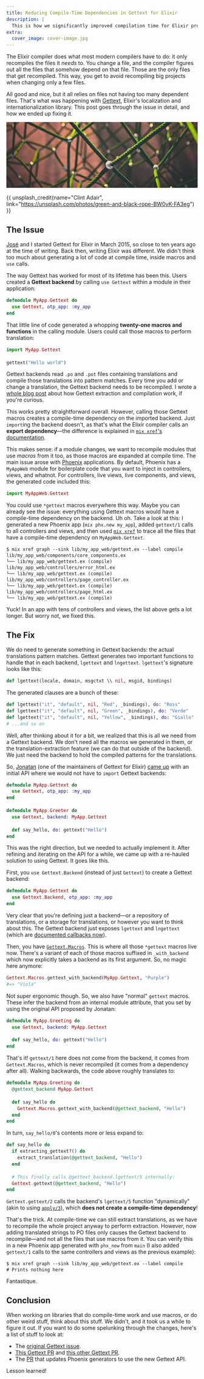 ```yaml
---
title: Reducing Compile-Time Dependencies in Gettext for Elixir
description: |
  This is how we significantly improved compilation time for Elixir projects that use Gettext, using a few metaprogramming tricks and ten years of Elixir experience since we wrote the first version of this library.
extra:
  cover_image: cover-image.jpg
---
```


The Elixir compiler does what most modern compilers have to do: it only recompiles the files it *needs* to. You change a file, and the compiler figures out all the files that somehow depend on that file. Those are the only files that get recompiled. This way, you get to avoid recompiling big projects when changing only a few files.

All good and nice, but it all relies on files not having too many dependent files. That's what was happening with [Gettext][gettext], Elixir's localization and internationalization library. This post goes through the issue in detail, and how we ended up fixing it.

<!-- more -->

![Cover image of a network of ropes connected to each other.](cover-image.jpg)

{{ unsplash_credit(name="Clint Adair", link="<https://unsplash.com/photos/green-and-black-rope-BW0vK-FA3eg>") }}

## The Issue

[José] and I started Gettext for Elixir in March 2015, so close to ten years ago at the time of writing. Back then, writing Elixir was different. We didn't think too much about generating a lot of code at compile time, inside macros and `use` calls.

The way Gettext has worked for most of its lifetime has been this. Users created a **Gettext backend** by calling `use Gettext` within a module in their application:

```elixir
defmodule MyApp.Gettext do
  use Gettext, otp_app: :my_app
end
```

That little line of code generated a whopping **twenty-one macros and functions** in the calling module. Users could call those macros to perform translation:

```elixir
import MyApp.Gettext

gettext("Hello world")
```

Gettext backends read `.po` and `.pot` files containing translations and compile those translations into pattern matches. Every time you add or change a translation, the Gettext backend needs to be recompiled. I wrote a [whole blog post](/posts/compile-time-work-with-elixir-macros/) about how Gettext extraction and compilation work, if you're curious.

This works pretty straightforward overall. However, calling those Gettext macros creates a compile-time dependency on the imported backend. Just `import`ing the backend doesn't, as that's what the Elixir compiler calls an **export dependency**—the difference is explained in [`mix xref`'s documentation][hexdocs-dependency-types].

This makes sense: if a module changes, we want to recompile modules that use *macros* from it too, as those macros are expanded at compile time. The main issue arose with [Phoenix] applications. By default, Phoenix has a `MyAppWeb` module for boilerplate code that you want to inject in controllers, views, and whatnot. For controllers, live views, live components, and views, the generated code included this:

```elixir
import MyAppWeb.Gettext
```

You could use `*gettext` macros everywhere this way. Maybe you can already see the issue: everything using Gettext macros would have a compile-time dependency on the backend. Uh oh. Take a look at this: I generated a new Phoenix app (`mix phx.new my_app`), added `gettext/1` calls to all controllers and views, and then used [`mix xref`][mix-xref] to trace all the files that have a compile-time dependency on `MyAppWeb.Gettext`.

```shell
$ mix xref graph --sink lib/my_app_web/gettext.ex --label compile
lib/my_app_web/components/core_components.ex
└── lib/my_app_web/gettext.ex (compile)
lib/my_app_web/controllers/error_html.ex
└── lib/my_app_web/gettext.ex (compile)
lib/my_app_web/controllers/page_controller.ex
└── lib/my_app_web/gettext.ex (compile)
lib/my_app_web/controllers/page_html.ex
└── lib/my_app_web/gettext.ex (compile)
```

Yuck! In an app with tens of controllers and views, the list above gets a lot longer. But worry not, we fixed this.

## The Fix

We do need to generate something in Gettext backends: the actual translations pattern matches. Gettext generates two important functions to handle that in each backend, `lgettext` and `lngettext`. `lgettext`'s signature looks like this:

```elixir
def lgettext(locale, domain, msgctxt \\ nil, msgid, bindings)
```

The generated clauses are a bunch of these:

```elixir
def lgettext("it", "default", nil, "Red", _bindings), do: "Ross"
def lgettext("it", "default", nil, "Green", _bindings), do: "Verde"
def lgettext("it", "default", nil, "Yellow", _bindings), do: "Giallo"
# ...and so on
```

Well, after thinking about it for a bit, we realized that this is all we need from a Gettext backend. We don't need all the macros we generated in them, or the translation-extraction feature (we can do that outside of the backend). We just need the backend to hold the compiled patterns for the translations.

So, [Jonatan] (one of the maintainers of Gettext for Elixir) [came up][jonatan-api-comment] with an initial API where we would not have to `import` Gettext backends:

```elixir
defmodule MyApp.Gettext do
  use Gettext, otp_app: :my_app
end

defmodule MyApp.Greeter do
  use Gettext, backend: MyApp.Gettext

  def say_hello, do: gettext("Hello")
end
```

This was the right direction, but we needed to actually implement it. After refining and iterating on the API for a while, we came up with a re-hauled solution to using Gettext. It goes like this.

First, you `use Gettext.Backend` (instead of just `Gettext`) to create a Gettext backend:

```elixir
defmodule MyApp.Gettext do
  use Gettext.Backend, otp_app: :my_app
end
```

Very clear that you're defining just a backend—or a repository of translations, or a storage for translations, or however you want to think about this. The Gettext backend just exposes `lgettext` and `lngettext` (which are [documented callbacks now][hexdocs-gettext-backend]).

Then, you have [`Gettext.Macros`][hexdocs-gettext-macros]. This is where all those `*gettext` macros live now. There's a variant of each of those macros suffixed in `_with_backend` which now explicitly takes a backend as its first argument. So, no magic here anymore:

```elixir
Gettext.Macros.gettext_with_backend(MyApp.Gettext, "Purple")
#=> "Viola"
```

Not super ergonomic though. So, we also have "normal" `gettext` macros. These infer the backend from an internal module attribute, that you set by using the original API proposed by Jonatan:

```elixir
defmodule MyApp.Greeting do
  use Gettext, backend: MyApp.Gettext

  def say_hello, do: gettext("Hello")
end
```

That's it! `gettext/1` here does not come from the backend, it comes from `Gettext.Macros`, which is never recompiled (it comes from a dependency after all). Walking backwards, the code above roughly translates to:

```elixir
defmodule MyApp.Greeting do
  @gettext_backend MyApp.Gettext

  def say_hello do
    Gettext.Macros.gettext_with_backend(@gettext_backend, "Hello")
  end
end
```

In turn, `say_hello/0`'s contents more or less expand to:

```elixir
def say_hello do
  if extracting_gettext?() do
    extract_translation(@gettext_backend, "Hello")
  end

  # This finally calls @gettext_backend.lgettext/5 internally:
  Gettext.gettext(@gettext_backend, "Hello")
end
```

`Gettext.gettext/2` calls the backend's `lgettext/5` function "dynamically" (akin to using [`apply/3`][hexdocs-kernel-apply]), which **does not create a compile-time dependency**!

That's the trick. At compile-time we can still extract translations, as we have to recompile the whole project anyway to perform extraction. However, now adding translated strings to PO files only causes the Gettext backend to recompile—and not all the files that use macros from it. You can verify this in a new Phoenix app generated with `phx_new` from `main` (I also added `gettext/1` calls to the same controllers and views as the previous example):

```shell
$ mix xref graph --sink lib/my_app_web/gettext.ex --label compile
# Prints nothing here
```

Fantastique.

## Conclusion

When working on libraries that do compile-time work and use macros, or do other weird stuff, think about this stuff. We didn't, and it took us a while to figure it out. If you want to do some spelunking through the changes, here's a list of stuff to look at:

  * The [original Gettext issue](https://github.com/elixir-gettext/gettext/issues/330).
  * [This Gettext PR](https://github.com/elixir-gettext/gettext/pull/390) and [this other Gettext PR](https://github.com/elixir-gettext/gettext/pull/391).
  * The [PR](https://github.com/phoenixframework/phoenix/pull/5902) that updates Phoenix generators to use the new Gettext API.

Lesson learned!

[gettext]: https://github.com/elixir-gettext/gettext
[José]: https://github.com/josevalim
[Phoenix]: https://www.phoenixframework.org/
[mix-xref]: https://hexdocs.pm/mix/Mix.Tasks.Xref.html
[Jonatan]: https://github.com/maennchen
[jonatan-api-comment]: https://github.com/elixir-gettext/gettext/issues/330#issuecomment-2293187581
[hexdocs-gettext-backend]: https://hexdocs.pm/gettext/0.26.1/Gettext.Backend.html
[hexdocs-gettext-macros]: https://hexdocs.pm/gettext/0.26.1/Gettext.Macros.html#dgettext_noop/2
[hexdocs-kernel-apply]: https://hexdocs.pm/elixir/Kernel.html#apply/3
[hexdocs-dependency-types]: https://hexdocs.pm/mix/Mix.Tasks.Xref.html#module-dependency-types
